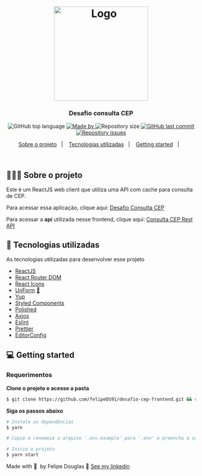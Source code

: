 <h1 align="center">
  <img
    alt="Logo"
    src="https://res.cloudinary.com/dixtjpk8s/image/upload/v1615168598/Projects/logo_sn6wod.png" width="250px"
  />
</h1>

<h3 align="center">
  Desafio consulta CEP
</h3>

<p align="center">
  <img alt="GitHub top language" src="https://img.shields.io/github/languages/top/felipeDS91/desafio-cep-frontend?color=%230484ff">
  
  <a href="https://www.linkedin.com/in/felipe-douglas-dev/" target="_blank" rel="noopener noreferrer">
    <img alt="Made by" src="https://img.shields.io/badge/made%20by-felipe%20douglas-%230484ff">
  </a>

  <img alt="Repository size" src="https://img.shields.io/github/repo-size/felipeDS91/desafio-cep-frontend?color=%230484ff">
  
  <a href="https://github.com/FelipeDS91/goldman-frontend/commits/master">
    <img alt="GitHub last commit" src="https://img.shields.io/github/last-commit/FelipeDS91/desafio-cep-frontend?color=%230484ff">
  </a>

  <a href="https://github.com/FelipeDS91/goldman-frontend/issues">
    <img alt="Repository issues" src="https://img.shields.io/github/issues/FelipeDS91/desafio-cep-frontend?color=%230484ff">
  </a>

<p align="center">
  <a href="#-sobre-o-projeto">Sobre o projeto</a>&nbsp;&nbsp;&nbsp;|&nbsp;&nbsp;&nbsp;
  <a href="#-tecnologias-utilizadas">Tecnologias utilizadas</a>&nbsp;&nbsp;&nbsp;|&nbsp;&nbsp;&nbsp;
  <a href="#-getting-started">Getting started</a>&nbsp;&nbsp;&nbsp;|&nbsp;&nbsp;&nbsp;  
</p>

</br>


## 👨🏻‍💻 Sobre o projeto

Este é um ReactJS web client que utiliza uma API com cache para consulta de CEP.

Para acessar essa aplicação, clique aqui: [Desafio Consulta CEP](https://desafio-consulta-cep.netlify.app/)

Para acessar a **api** utilizada nesse frontend, clique aqui: [Consulta CEP Rest API](https://github.com/FelipeDS91/desafio-cep)

## 🚀 Tecnologias utilizadas

As tecnologias utilizadas para desenvolver esse projeto

- [ReactJS](https://reactjs.org/)
- [React Router DOM](https://reacttraining.com/react-router/)
- [React Icons](https://react-icons.netlify.com/#/)
- [UnForm](https://unform.dev/) [💜](https://rocketseat.com.br/)
- [Yup](https://github.com/jquense/yup)
- [Styled Components](https://styled-components.com/)
- [Polished](https://github.com/styled-components/polished)
- [Axios](https://github.com/axios/axios)
- [Eslint](https://eslint.org/)
- [Prettier](https://prettier.io/)
- [EditorConfig](https://editorconfig.org/)

## 💻 Getting started

### Requerimentos

**Clone o projeto e acesse a pasta**

```bash
$ git clone https://github.com/felipeDS91/desafio-cep-frontend.git && cd desafio-cep-frontend
```

**Siga os passos abaixo**

```bash
# Instale as dependências
$ yarn

# Copie e renomeie o arquivo '.env.example' para '.env' e preencha a variável  "REACT_APP_API_URL" com 'https://desafio-busca-cep.herokuapp.com' ou com o a instância do backend local (http://localhost:8080)

# Inicie o projeto
$ yarn start
```


Made with 💜&nbsp; by Felipe Douglas 👋 [See my linkedin](https://www.linkedin.com/in/felipe-douglas-dev/)
